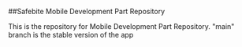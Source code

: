 ##Safebite Mobile Development Part Repository

This is the repository for Mobile Development Part Repository. "main" branch is the stable version of the app
